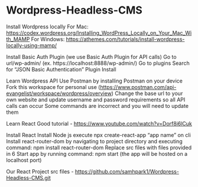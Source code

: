 # Wordpress-Headless-CMS

Install Wordpress locally
  For Mac: https://codex.wordpress.org/Installing_WordPress_Locally_on_Your_Mac_With_MAMP
  For Windows: https://athemes.com/tutorials/install-wordpress-locally-using-mamp/

Install Basic Auth Plugin (we use Basic Auth Plugin for API calls)
  Go to url/wp-admin/ (ex. https://localhost:8888/wp-admin/)
  Go to plugins
  Search for “JSON Basic Authentication” Plugin
  Install
  
Learn Wordpress API
  Use Postman by installing Postman on your device
  Fork this workspace for personal use (https://www.postman.com/api-evangelist/workspace/wordpress/overview)
  Change the base url to your own website and update username and password requirements so all API calls can occur
  Some commands are incorrect and you will need to update them
  
Learn React
  Good tutorial - https://www.youtube.com/watch?v=Dorf8i6lCuk
  
Install React
  Install Node js
  execute npx create-react-app “app name” on cli
  Install react-router-dom by navigating to project directory and executing command: npm install react-router-dom
  Replace src files with files provided in 6
  Start app by running command: npm start (the app will be hosted on a localhost port)
  
Our React Project src files - https://github.com/samhpark1/Wordpress-Headless-CMS.git
